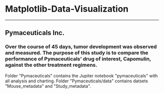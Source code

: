 # Matplotlib-Data-Visualization
---
## Pymaceuticals Inc.

### Over the course of 45 days, tumor development was observed and measured. The purpose of this study is to compare the performance of Pymaceuticals’ drug of interest, Capomulin, against the other treatment regimens.

Folder "Pymaceuticals" contains the Jupiter notebook "pymaceuticals" with all analysis and charting. Folder "Pymaceuticals/data" contains datsets "Mouse_metadata" and "Study_metadata".